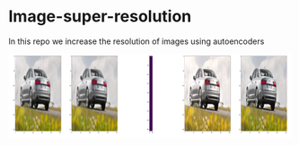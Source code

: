 # Image-super-resolution
In this repo we increase the resolution of images using autoencoders

<p align="center">
    <img src="images/Image_super_res.png" height="150" title="image_super_resolution">
   
</p>
